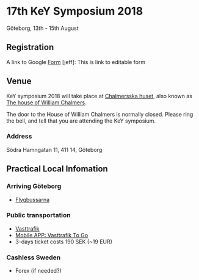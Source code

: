 # 17th KeY Symposium 2018 
Göteborg, 13th - 15th August

## Registration
A link to Google [Form](https://docs.google.com/forms/d/1ohWOngcljmUCfSMG3mA1N263QP0wI2TCMcT3angaMEo/edit?usp=sharing)
[jeff]: This is link to editable form

## Venue
KeY symposium 2018 will take place at [Chalmersska huset](https://www.chalmersskahuset.se), also known as [The house of William Chalmers](https://www.chalmers.se/en/about-chalmers/house%20of%20william%20chalmers/Pages/default.aspx). 


The door to the House of William Chalmers is normally closed. Please ring the bell, and tell that you are attending the KeY symposium.

### Address
Södra Hamngatan 11,
411 14, Göteborg

## Practical Local Infomation

### Arriving Göteborg
+ [Flygbussarna](https://www.flygbussarna.se)

### Public transportation
+ [Vasttrafik](https://www.vasttrafik.se/en/)
+ [Mobile APP: Vasttrafik To Go]()
+ 3-days ticket costs 190 SEK (~19 EUR)

### Cashless Sweden
+ Forex (if needed?)

